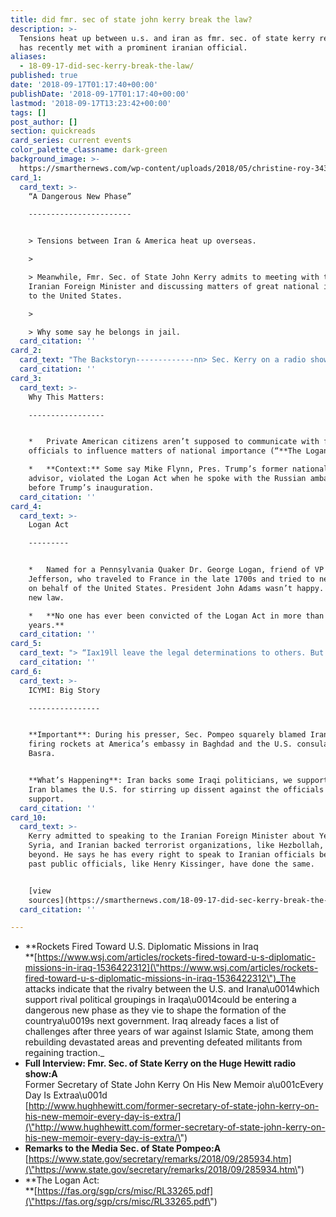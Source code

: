 ```yaml
---
title: did fmr. sec of state john kerry break the law?
description: >-
  Tensions heat up between u.s. and iran as fmr. sec. of state kerry reveals he
  has recently met with a prominent iranian official.
aliases:
  - 18-09-17-did-sec-kerry-break-the-law/
published: true
date: '2018-09-17T01:17:40+00:00'
publishDate: '2018-09-17T01:17:40+00:00'
lastmod: '2018-09-17T13:23:42+00:00'
tags: []
post_author: []
section: quickreads
card_series: current events
color_palette_classname: dark-green
background_image: >-
  https://smarthernews.com/wp-content/uploads/2018/05/christine-roy-343235-unsplash-scaled.jpg
card_1:
  card_text: >-
    “A Dangerous New Phase”

    -----------------------


    > Tensions between Iran & America heat up overseas.

    > 

    > Meanwhile, Fmr. Sec. of State John Kerry admits to meeting with the
    Iranian Foreign Minister and discussing matters of great national importance
    to the United States.

    > 

    > Why some say he belongs in jail.
  card_citation: ''
card_2:
  card_text: "The Backstoryn-------------nn> Sec. Kerry on a radio show last week promoting his new book admitted to meeting with the Iranian Foreign Minister after he left office:n> n> _“I met with him at a conference in Norway. I think I saw him in a conference in Munich at the World Economic Forum. So Iax19ve probably seen him three or four times.”_n> n> Fmr. Sec. Kerry to Hugh Hewitt"
  card_citation: ''
card_3:
  card_text: >-
    Why This Matters:

    -----------------


    *   Private American citizens aren’t supposed to communicate with foreign
    officials to influence matters of national importance (“**The Logan Act**“).

    *   **Context:** Some say Mike Flynn, Pres. Trump’s former national security
    advisor, violated the Logan Act when he spoke with the Russian ambassador
    before Trump’s inauguration.
  card_citation: ''
card_4:
  card_text: >-
    Logan Act

    ---------


    *   Named for a Pennsylvania Quaker Dr. George Logan, friend of VP Thomas
    Jefferson, who traveled to France in the late 1700s and tried to negotiate
    on behalf of the United States. President John Adams wasn’t happy. Hence, a
    new law.

    *   **No one has ever been convicted of the Logan Act in more than 220
    years.**
  card_citation: ''
card_5:
  card_text: "> “Iax19ll leave the legal determinations to others. But what Secretary Kerry has done is unseemly and unprecedented. This is a former secretary of state engaged with the worldax19s largest state sponsor of terror, and according to him ax13 right? You donax19t have to take my word for it….He was talking to them. He was telling them to wait out this administration.”n> n> Sec of State Mike Pompeo"
  card_citation: ''
card_6:
  card_text: >-
    ICYMI: Big Story

    ----------------


    **Important**: During his presser, Sec. Pompeo squarely blamed Iran for
    firing rockets at America’s embassy in Baghdad and the U.S. consulate in
    Basra.


    **What’s Happening**: Iran backs some Iraqi politicians, we support others.
    Iran blames the U.S. for stirring up dissent against the officials they
    support.
  card_citation: ''
card_10:
  card_text: >-
    Kerry admitted to speaking to the Iranian Foreign Minister about Yemen,
    Syria, and Iranian backed terrorist organizations, like Hezbollah, and
    beyond. He says he has every right to speak to Iranian officials because
    past public officials, like Henry Kissinger, have done the same.


    [view
    sources](https://smarthernews.com/18-09-17-did-sec-kerry-break-the-law/)
  card_citation: ''

---
```

*   **Rockets Fired Toward U.S. Diplomatic Missions in Iraq  
    **[https://www.wsj.com/articles/rockets-fired-toward-u-s-diplomatic-missions-in-iraq-1536422312](\"https://www.wsj.com/articles/rockets-fired-toward-u-s-diplomatic-missions-in-iraq-1536422312\")_The attacks indicate that the rivalry between the U.S. and Irana\\u0014which support rival political groupings in Iraqa\\u0014could be entering a dangerous new phase as they vie to shape the formation of the countrya\\u0019s next government. Iraq already faces a list of challenges after three years of war against Islamic State, among them rebuilding devastated areas and preventing defeated militants from regaining traction._
*   **Full Interview: Fmr. Sec. of State Kerry on the Huge Hewitt radio show:A**  
    Former Secretary of State John Kerry On His New Memoir a\\u001cEvery Day Is Extraa\\u001d  
    [http://www.hughhewitt.com/former-secretary-of-state-john-kerry-on-his-new-memoir-every-day-is-extra/](\"http://www.hughhewitt.com/former-secretary-of-state-john-kerry-on-his-new-memoir-every-day-is-extra/\")
*   **Remarks to the Media Sec. of State Pompeo:A**  
    [https://www.state.gov/secretary/remarks/2018/09/285934.htm](\"https://www.state.gov/secretary/remarks/2018/09/285934.htm\")
*   **The Logan Act:  
    **[https://fas.org/sgp/crs/misc/RL33265.pdf](\"https://fas.org/sgp/crs/misc/RL33265.pdf\")